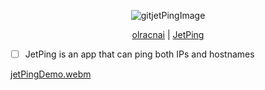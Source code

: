 <div align="center">

![gitjetPingImage](https://github.com/olracnai/JetPing/assets/135581442/761e014e-cd6e-4244-aa48-08b542ff66f2)

[olracnai](https://github.com/olracnai) | [JetPing](https://github.com/olracnai/JetPing)
</div>

- [ ] JetPing is an app that can ping both IPs and hostnames

[jetPingDemo.webm](https://github.com/olracnai/JetPing/assets/135581442/5690f2d3-5b5c-4ae7-b7d5-27222c963c9d)
